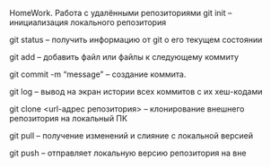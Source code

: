 HomeWork. Работа с удалёнными репозиториями
git init – инициализация локального репозитория

git status – получить информацию от git о его текущем состоянии

git add – добавить файл или файлы к следующему коммиту

git commit -m “message” – создание коммита.

git log – вывод на экран истории всех коммитов с их хеш-кодами

git clone <url-адрес репозитория> – клонирование внешнего репозитория на локальный ПК

git pull – получение изменений и слияние с локальной версией

git push – отправляет локальную версию репозитория на вне